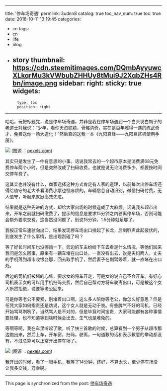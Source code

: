
---
title: '停车场奇遇'
permlink: 3udnn8
catalog: true
toc_nav_num: true
toc: true
date: 2018-10-11 13:19:45
categories:
- cn
tags:
- cn
- life
- blog
- story
thumbnail: https://cdn.steemitimages.com/DQmbAyyuwcXLkqrMu3kVWbubZHHUy8tMui9J2XqbZHs4Rbn/image.png
sidebar:
    right:
        sticky: true
widgets:
    -
        type: toc
        position: right
---


哈哈，玩把标题党，说是停车场奇遇，并非是我在停车场遇到一个白头发白胡子的老道士对我说：“少年，看你天资聪颖、骨骼清奇，实在是百年难得一遇的练武奇才，免费送你一场大造化！”然后真的送我一本《九阳真经——九阳豆浆机使用手册》。

![](https://cdn.steemitimages.com/DQmbAyyuwcXLkqrMu3kVWbubZHHUy8tMui9J2XqbZHs4Rbn/image.png)
(图源 ：[pexels.com]( https://www.pexels.com/))

其实只是发生了一件有意思的小事。话说我常去的一个超市原本是消费满68元免费停车两个小时，但是突然改成了扫码收费，也就是说无论消费多少，都要按时间交停车费了。

这其实也并没有什么，商家选择这种方式肯定有人家的道理，以前每次出停车场还得给值守的老大爷看消费小票也怪麻烦的。车辆信息自动识别，微信扫码付费，无人值守，听起来就挺高效先进。

结果就是这种先进的方式，却给大家出场的时候造成了大麻烦。话说我从超市出来，开车之前就扫码缴费了，提示的信息是要求15分钟之内驶离停车场，否则可能会额外要求交费，这当然没问题了，别说15分钟，1.5分钟就足够了。

我按正常车速驶向出口，结果发现停车场出口排起了长龙，后喇叭声此起彼伏的，到底发生了什么事情，是出现刮碰了吗？

等了好长时间车也没挪动一下，旁边的车主纷纷下车去看是什么情况，等他们回来我问是怎么回事，原来有一辆车堵在出口处，一直没有出去，说是夫妇两人，丈夫的手机落到超市收银台那，回去取手机了，然后妻子在副驾等着，就一直堵在出口处。

后边的司机们被堵的心焦，要求女的将车开走，可是女的说自己不会开车。有好心司机表示女的可以用手机扫码交费，然后自己帮对方将车驶离出口，可是被这个女人断然拒绝，说要等老公回来。

可是你等老公不要紧，别堵着出口啊，这么多人陪你等老公，你怎么好意思？但是任凭大家如何指责还是劝说，这个女人就是无动于衷。有些脾气不好的司机，已经开始骂骂咧咧了，当然骂人是不对的，但是毕竟时间宝贵，大家可能都有各种事情要处理，也不知道等到啥时候会出去，生气也是难免的。

等啊等啊，我在车里听起了歌，听了快三首歌的时候，总算看到一个男子从超市那边跑出来，然后上车，开车窗，扫码，驶离，一句道歉的话和表示歉意的举动都没有，不过总算可以正常开出停车场了。

![](https://cdn.steemitimages.com/DQmTcwnsk5HTmbYWmSoZjzZAR9MMQ82HDgrxV6QDdyfjVVr/image.png)
(图源 ：[pexels.com]( https://www.pexels.com/))

我开出的时候，看了一眼手机，我等了14分钟，还好，不算太长，至少停车场没让我多交钱，万幸啊。

- - -

This page is synchronized from the post: [停车场奇遇](https://steemit.com/@oflyhigh/3udnn8)

